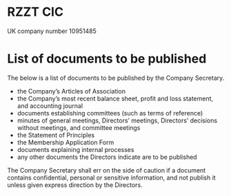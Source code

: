 # RZZT CIC

UK company number 10951485

# List of documents to be published

The below is a list of documents to be published by the Company Secretary.

- the Company’s Articles of Association
- the Company’s most recent balance sheet, profit and loss statement, and accounting journal
- documents establishing committees (such as terms of reference)
- minutes of general meetings, Directors’ meetings, Directors’ decisions without meetings, and committee meetings
- the Statement of Principles
- the Membership Application Form
- documents explaining internal processes
- any other documents the Directors indicate are to be published

The Company Secretary shall err on the side of caution if a document contains confidential, personal or sensitive information, and not publish it unless given express direction by the Directors.
